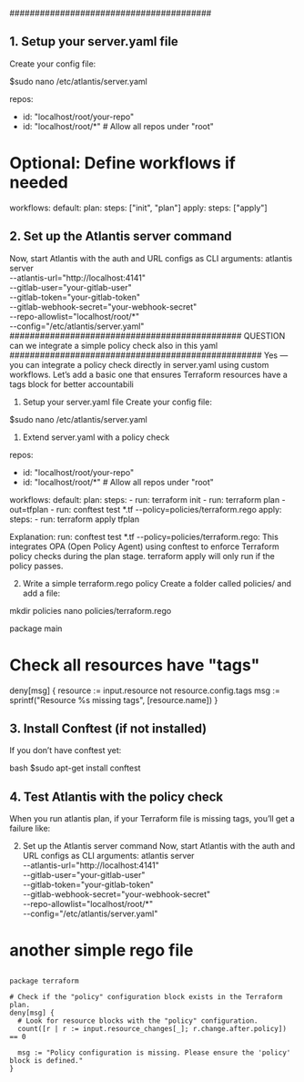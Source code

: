 ########################################

## 1. Setup your server.yaml file
Create your config file:

$sudo nano /etc/atlantis/server.yaml

repos:
  - id: "localhost/root/your-repo"
  - id: "localhost/root/*" # Allow all repos under "root"
  
# Optional: Define workflows if needed
workflows:
  default:
    plan:
      steps: ["init", "plan"]
    apply:
      steps: ["apply"]
	  
	  
## 2. Set up the Atlantis server command
Now, start Atlantis with the auth and URL configs as CLI arguments:
atlantis server \
  --atlantis-url="http://localhost:4141" \
  --gitlab-user="your-gitlab-user" \
  --gitlab-token="your-gitlab-token" \
  --gitlab-webhook-secret="your-webhook-secret" \
  --repo-allowlist="localhost/root/*" \
  --config="/etc/atlantis/server.yaml"
##############################################
QUESTION
can we integrate a simple policy check  also in this yaml
##################################################
Yes — you can integrate a policy check directly in server.yaml using custom workflows. 
Let’s add a basic one that ensures Terraform resources have a tags block for better accountabili

1. Setup your server.yaml file
Create your config file:

$sudo nano /etc/atlantis/server.yaml


1. Extend server.yaml with a policy check
 
repos:
  - id: "localhost/root/your-repo"
  - id: "localhost/root/*" # Allow all repos under "root"
  
workflows:
  default:
    plan:
      steps:
        - run: terraform init
        - run: terraform plan -out=tfplan
        - run: conftest test *.tf --policy=policies/terraform.rego
    apply:
      steps:
        - run: terraform apply tfplan
		
Explanation: run: conftest test *.tf --policy=policies/terraform.rego: This integrates OPA (Open Policy Agent) using conftest to enforce Terraform policy checks during the plan stage.
terraform apply will only run if the policy passes.

2. Write a simple terraform.rego policy
Create a folder called policies/ and add a file:

mkdir policies
nano policies/terraform.rego

package main

# Check all resources have "tags"
deny[msg] {
  resource := input.resource
  not resource.config.tags
  msg := sprintf("Resource %s missing tags", [resource.name])
}

## 3. Install Conftest (if not installed)
If you don’t have conftest yet:

bash
$sudo apt-get install conftest

## 4. Test Atlantis with the policy check
When you run atlantis plan, if your Terraform file is missing tags, you’ll get a failure like:

 2. Set up the Atlantis server command
Now, start Atlantis with the auth and URL configs as CLI arguments:
atlantis server \
  --atlantis-url="http://localhost:4141" \
  --gitlab-user="your-gitlab-user" \
  --gitlab-token="your-gitlab-token" \
  --gitlab-webhook-secret="your-webhook-secret" \
  --repo-allowlist="localhost/root/*" \
  --config="/etc/atlantis/server.yaml"


# another simple rego file 
##
```
package terraform

# Check if the "policy" configuration block exists in the Terraform plan.
deny[msg] {
  # Look for resource blocks with the "policy" configuration.
  count([r | r := input.resource_changes[_]; r.change.after.policy]) == 0

  msg := "Policy configuration is missing. Please ensure the 'policy' block is defined."
}
```

